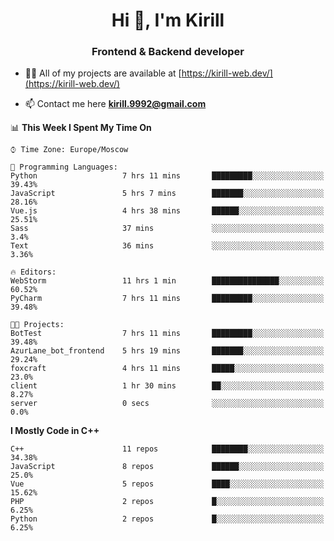 <h1 align="center">Hi 👋, I'm Kirill</h1>
<h3 align="center">Frontend & Backend developer</h3>

- 👨‍💻 All of my projects are available at [https://kirill-web.dev/](https://kirill-web.dev/)

- 📫 Contact me here **kirill.9992@gmail.com**











<!--START_SECTION:waka-->
📊 **This Week I Spent My Time On** 

```text
⌚︎ Time Zone: Europe/Moscow

💬 Programming Languages: 
Python                   7 hrs 11 mins       █████████░░░░░░░░░░░░░░░░   39.43% 
JavaScript               5 hrs 7 mins        ███████░░░░░░░░░░░░░░░░░░   28.16% 
Vue.js                   4 hrs 38 mins       ██████░░░░░░░░░░░░░░░░░░░   25.51% 
Sass                     37 mins             ░░░░░░░░░░░░░░░░░░░░░░░░░   3.4% 
Text                     36 mins             ░░░░░░░░░░░░░░░░░░░░░░░░░   3.36%

🔥 Editors: 
WebStorm                 11 hrs 1 min        ███████████████░░░░░░░░░░   60.52% 
PyCharm                  7 hrs 11 mins       █████████░░░░░░░░░░░░░░░░   39.48%

🐱‍💻 Projects: 
BotTest                  7 hrs 11 mins       █████████░░░░░░░░░░░░░░░░   39.48% 
AzurLane_bot_frontend    5 hrs 19 mins       ███████░░░░░░░░░░░░░░░░░░   29.24% 
foxcraft                 4 hrs 11 mins       █████░░░░░░░░░░░░░░░░░░░░   23.0% 
client                   1 hr 30 mins        ██░░░░░░░░░░░░░░░░░░░░░░░   8.27% 
server                   0 secs              ░░░░░░░░░░░░░░░░░░░░░░░░░   0.0%

```

**I Mostly Code in C++** 

```text
C++                      11 repos            ████████░░░░░░░░░░░░░░░░░   34.38% 
JavaScript               8 repos             ██████░░░░░░░░░░░░░░░░░░░   25.0% 
Vue                      5 repos             ████░░░░░░░░░░░░░░░░░░░░░   15.62% 
PHP                      2 repos             █░░░░░░░░░░░░░░░░░░░░░░░░   6.25% 
Python                   2 repos             █░░░░░░░░░░░░░░░░░░░░░░░░   6.25%

```



<!--END_SECTION:waka-->
